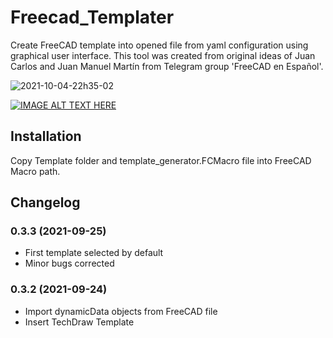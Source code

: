 # Freecad_Templater

Create FreeCAD template into opened file from yaml configuration using graphical user interface.
This tool was created from original ideas of Juan Carlos and Juan Manuel Martín from Telegram group 'FreeCAD en Español'.

<img src="https://i.ibb.co/SB776q0/2021-10-04-22h35-02.png" alt="2021-10-04-22h35-02" border="0">

[![IMAGE ALT TEXT HERE](https://img.youtube.com/vi/2JZJYEfYs64&t/0.jpg)](https://www.youtube.com/watch?v=2JZJYEfYs64&t)

## Installation

Copy Template folder and template_generator.FCMacro file into FreeCAD Macro path.

## Changelog
### 0.3.3 (2021-09-25)
- First template selected by default
- Minor bugs corrected
### 0.3.2 (2021-09-24)
- Import dynamicData objects from FreeCAD file
- Insert TechDraw Template
